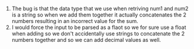1.  The bug is that the data type that we use when retriving num1 and num2 is a string so when we add them together it actually concatenates the 2 numbers resulting in an incorrect value for the sum.
2.  I would force the input to be parsed as a flaot so we for sure use a float when adding so we don't accidentally use strings to concatenate the 2 numbers together and so we can add decimal values as well.